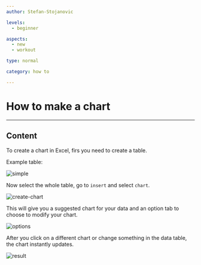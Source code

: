 ```yaml
---
author: Stefan-Stojanovic

levels:
  - beginner

aspects:
  - new
  - workout

type: normal

category: how to

---
```


# How to make a chart

---
## Content

To create a chart in Excel, firs you need to create a table.

Example table:

![simple](https://img.enkipro.com/8f80a2f2b6efaab06bbd5effc0407aff.png)

Now select the whole table, go to `insert` and select `chart`.

![create-chart](https://img.enkipro.com/579a3b86e540f8449faa977b09ae0ea7.png)

This will give you a suggested chart for your data and an option tab to choose to modify your chart.

![options](https://img.enkipro.com/67b72c0e3a80125f28a1d0687875462f.png)

After you click on a different chart or change something in the data table, the chart instantly updates.

![result](https://img.enkipro.com/893dc0bce89b018fa83073b610eb90a7.png)
